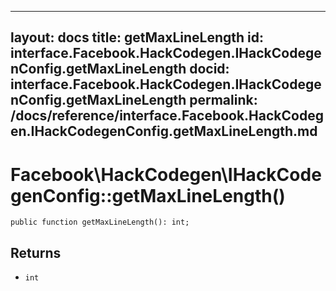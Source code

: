 
***

layout: docs
title: getMaxLineLength
id: interface.Facebook.HackCodegen.IHackCodegenConfig.getMaxLineLength
docid: interface.Facebook.HackCodegen.IHackCodegenConfig.getMaxLineLength
permalink: /docs/reference/interface.Facebook.HackCodegen.IHackCodegenConfig.getMaxLineLength.md
---







# Facebook\\HackCodegen\\IHackCodegenConfig::getMaxLineLength()




``` Hack
public function getMaxLineLength(): int;
```




## Returns




+ ` int `